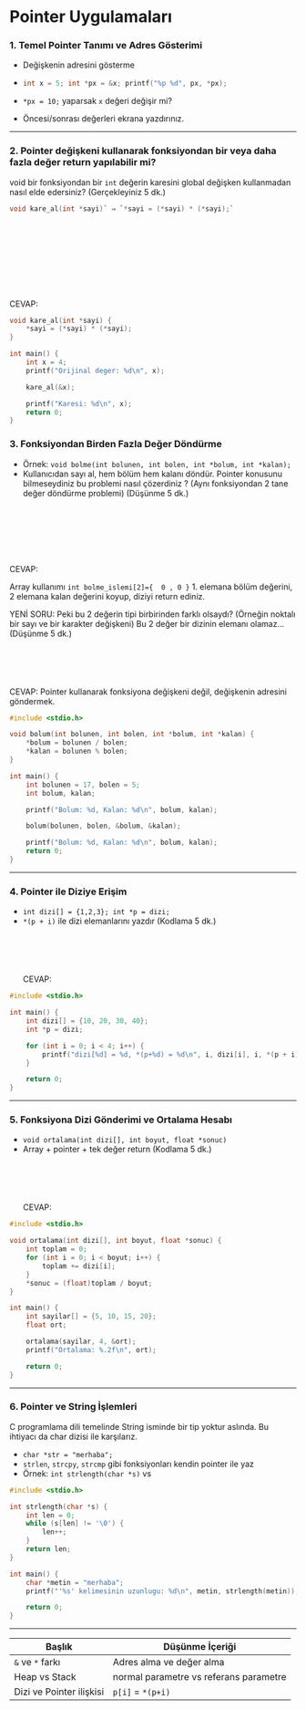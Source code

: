 Pointer Uygulamaları
=====================

### 1. Temel Pointer Tanımı ve Adres Gösterimi

* Değişkenin adresini gösterme
* ```c
  int x = 5; int *px = &x; printf("%p %d", px, *px);
  ```

* `*px = 10;` yaparsak `x` değeri değişir mi?
* Öncesi/sonrası değerleri ekrana yazdırınız.

---

### 2. Pointer değişkeni kullanarak fonksiyondan bir veya daha fazla değer return yapılabilir mi?

void bir fonksiyondan bir `int` değerin karesini global değişken kullanmadan nasıl elde edersiniz? (Gerçekleyiniz 5 dk.)
```c
void kare_al(int *sayi)` ⇒ `*sayi = (*sayi) * (*sayi);` 
```
\
\
\
\
\
\
\
\
CEVAP:
```c
void kare_al(int *sayi) {
    *sayi = (*sayi) * (*sayi);
}

int main() {
    int x = 4;
    printf("Orijinal deger: %d\n", x);

    kare_al(&x);

    printf("Karesi: %d\n", x);
    return 0;
}
```

### 3. Fonksiyondan Birden Fazla Değer Döndürme

* Örnek: `void bolme(int bolunen, int bolen, int *bolum, int *kalan);`
* Kullanıcıdan sayı al, hem bölüm hem kalanı döndür. Pointer konusunu bilmeseydiniz bu problemi nasıl çözerdiniz ? (Aynı fonksiyondan 2 tane değer döndürme problemi)
(Düşünme 5 dk.)

\
\
\
\
\
\
CEVAP:

Array kullanımı
`int bolme_islemi[2]={  0 , 0 }` 1. elemana bölüm değerini, 2 elemana kalan değerini koyup, diziyi return ediniz.


YENİ SORU:
Peki bu 2 değerin tipi birbirinden farklı olsaydı? (Örneğin noktalı bir sayı ve bir karakter değişkeni)
Bu 2 değer bir dizinin elemanı olamaz...
(Düşünme 5 dk.)
\
\
\
\
\
\
CEVAP:
Pointer kullanarak fonksiyona değişkeni değil, değişkenin adresini göndermek.

```c
#include <stdio.h>

void bolum(int bolunen, int bolen, int *bolum, int *kalan) {
    *bolum = bolunen / bolen;
    *kalan = bolunen % bolen;
}

int main() {
    int bolunen = 17, bolen = 5;
    int bolum, kalan;

    printf("Bolum: %d, Kalan: %d\n", bolum, kalan);

    bolum(bolunen, bolen, &bolum, &kalan);

    printf("Bolum: %d, Kalan: %d\n", bolum, kalan);
    return 0;
}
```

---

### 4. Pointer ile Diziye Erişim

* `int dizi[] = {1,2,3}; int *p = dizi;`
* `*(p + i)` ile dizi elemanlarını yazdır
(Kodlama 5 dk.)
\
\
\
\
\
\
CEVAP:

```c
#include <stdio.h>

int main() {
    int dizi[] = {10, 20, 30, 40};
    int *p = dizi;

    for (int i = 0; i < 4; i++) {
        printf("dizi[%d] = %d, *(p+%d) = %d\n", i, dizi[i], i, *(p + i));
    }

    return 0;
}
```
---

### 5. Fonksiyona Dizi Gönderimi ve Ortalama Hesabı

* `void ortalama(int dizi[], int boyut, float *sonuc)`
* Array + pointer + tek değer return
(Kodlama 5 dk.)
\
\
\
\
\
\
CEVAP:

```c
#include <stdio.h>

void ortalama(int dizi[], int boyut, float *sonuc) {
    int toplam = 0;
    for (int i = 0; i < boyut; i++) {
        toplam += dizi[i];
    }
    *sonuc = (float)toplam / boyut;
}

int main() {
    int sayilar[] = {5, 10, 15, 20};
    float ort;

    ortalama(sayilar, 4, &ort);
    printf("Ortalama: %.2f\n", ort);

    return 0;
}
```

---



### 6. Pointer ve String İşlemleri

C programlama dili temelinde String isminde bir tip yoktur aslında. Bu ihtiyacı da char dizisi ile karşılarız.

* `char *str = "merhaba";` 
* `strlen`, `strcpy`, `strcmp` gibi fonksiyonları kendin pointer ile yaz
* Örnek: `int strlength(char *s)` vs

```c
#include <stdio.h>

int strlength(char *s) {
    int len = 0;
    while (s[len] != '\0') {
        len++;
    }
    return len;
}

int main() {
    char *metin = "merhaba";
    printf("'%s' kelimesinin uzunlugu: %d\n", metin, strlength(metin));

    return 0;
}
```
---


| Başlık                   | Düşünme İçeriği                         |
| ------------------------ | --------------------------------------- |
| `&` ve `*` farkı         | Adres alma ve değer alma                |
| Heap vs Stack            | normal parametre vs referans parametre  |
| Dizi ve Pointer ilişkisi | `p[i]` = `*(p+i)`                       |


